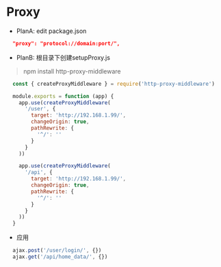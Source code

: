 # Proxy
- PlanA: edit package.json
```json
  "proxy": "protocol://domain:port/",
```

- PlanB: 根目录下创建setupProxy.js
> npm install http-proxy-middleware

  ```js
    const { createProxyMiddleware } = require('http-proxy-middleware')

    module.exports = function (app) {
      app.use(createProxyMiddleware(
        '/user', {
          target: 'http://192.168.1.99/',
          changeOrigin: true,
          pathRewrite: {
            '^/': ''
          }
        }
      ))

      app.use(createProxyMiddleware(
        '/api', {
          target: 'http://192.168.1.99/',
          changeOrigin: true,
          pathRewrite: {
            '^/': ''
          }
        }
      ))
    }
  ```
+ 应用
```js
  ajax.post('/user/login/', {})
  ajax.get('/api/home_data/', {})
```
